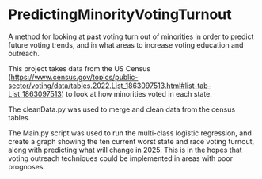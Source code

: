 # PredictingMinorityVotingTurnout
A method for looking at past voting turn out of minorities in order to predict future voting trends, and in what areas to increase voting education and outreach.

This project takes data from the US Census (https://www.census.gov/topics/public-sector/voting/data/tables.2022.List_1863097513.html#list-tab-List_1863097513) to look at how minorities voted in each state. 

The cleanData.py was used to merge and clean data from the census tables. 

The Main.py script was used to run the multi-class logistic regression, and create a graph showing the ten current worst state and race voting turnout, along with predicting what will change in 2025. This is in the hopes that voting outreach techniques could be implemented in areas with poor prognoses.  
